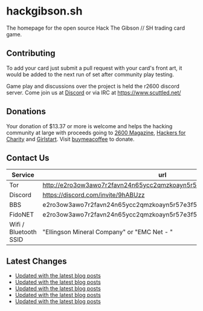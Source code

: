 # hackgibson.sh
The homepage for the open source Hack The Gibson // SH trading card game.


## Contributing

To add your card just submit a pull request with your card's front art, it would be added to the next run of set after community play testing.

Game play and discussions over the project is held the r2600 discord server. Come join us at [Discord](https://discord.com/invite/9hABUzz) or via IRC at https://www.scuttled.net/


## Donations

Your donation of $13.37 or more is welcome and helps the hacking community at large with proceeds going to [2600 Magazine](https://2600.com/), [Hackers for Charity](https://hackersforcharity.org) and [Girlstart](https://girlstart.org).  Visit [buymeacoffee](https://www.buymeacoffee.com/hackgibson.sh) to donate.


## Contact Us

Service | url
-|-
Tor | http://e2ro3ow3awo7r2favn24n65ycc2qmzkoayn5r57e3f56nvjwdcgg32ad.onion
Discord | https://discord.com/invite/9hABUzz
BBS | e2ro3ow3awo7r2favn24n65ycc2qmzkoayn5r57e3f56nvjwdcgg32ad.onion:23
FidoNET | e2ro3ow3awo7r2favn24n65ycc2qmzkoayn5r57e3f56nvjwdcgg32ad.onion:24554
Wifi / Bluetooth SSID | "Ellingson Mineral Company" or "EMC Net - <fidonet address>"

## Latest Changes
<!-- BLOG-POST-LIST:START -->
- [Updated with the latest blog posts](https://github.com/DFW2600/hackgibson.sh/commit/9171a5e62d03a513b774db80d3a646714b11b813)
- [Updated with the latest blog posts](https://github.com/DFW2600/hackgibson.sh/commit/408b0dac20514db6a25f7020257409b24ba1e20b)
- [Updated with the latest blog posts](https://github.com/DFW2600/hackgibson.sh/commit/bd91214fcc7fa6a3159baa4b3e1798f3a15d5c87)
- [Updated with the latest blog posts](https://github.com/DFW2600/hackgibson.sh/commit/30b0eba4a7ed7c968f14120382589926b19f8d68)
- [Updated with the latest blog posts](https://github.com/DFW2600/hackgibson.sh/commit/43367e0426816cbba85780f7987658b9a8dea7a8)
<!-- BLOG-POST-LIST:END -->
